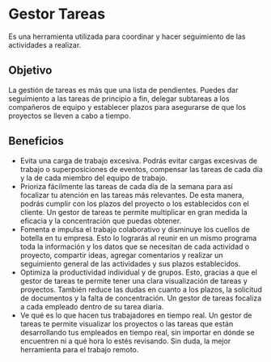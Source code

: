 # Gestor Tareas

 Es una herramienta utilizada para coordinar y hacer seguimiento de las actividades a realizar.

## Objetivo 

La gestión de tareas es más que una lista de pendientes. Puedes dar seguimiento a las tareas de principio a fin, delegar subtareas a los compañeros de equipo y establecer plazos para asegurarse de que los proyectos se lleven a cabo a tiempo.

## Beneficios

* Evita una carga de trabajo excesiva. Podrás evitar cargas excesivas de trabajo o superposiciones de eventos, compensar las tareas de cada día y la de cada miembro del equipo de trabajo.
* Prioriza fácilmente las tareas de cada día de la semana para así focalizar tu atención en las tareas más relevantes. De esta manera, podrás cumplir con los plazos del proyecto o los establecidos con el cliente. Un gestor de tareas te permite multiplicar en gran medida la eficacia y la concentración que puedas obtener.
* Fomenta e impulsa el trabajo colaborativo y disminuye los cuellos de botella en tu empresa. Esto lo lograrás al reunir en un mismo programa toda la información y los datos que se necesitan de cada actividad o proyecto, compartir ideas, agregar comentarios y realizar un seguimiento general de las actividades y sus plazos establecidos.
* Optimiza la productividad individual y de grupos. Esto, gracias a que el gestor de tareas te permite tener una clara visualización de tareas y proyectos. También reduce las dudas en cuanto a los plazos, la solicitud de documentos y la falta de concentración. Un gestor de tareas focaliza a cada empleado dentro de su tarea diaria.
* Ve qué es lo que hacen tus trabajadores en tiempo real. Un gestor de tareas te permite visualizar los proyectos o las tareas que están desarrollando tus empleados en tiempo real, sin importar en dónde se encuentren ni a qué hora lo estés revisando. Sin duda, la mejor herramienta para el trabajo remoto.

